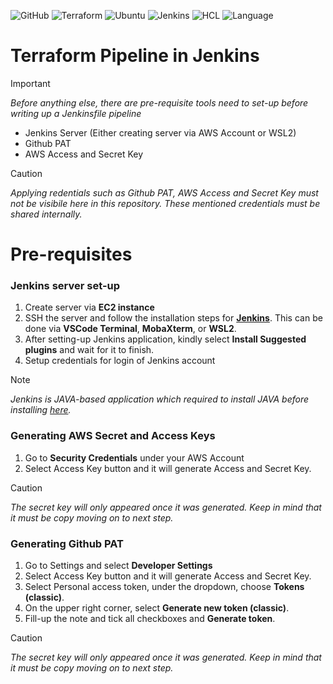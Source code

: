 ![GitHub](https://img.shields.io/badge/GitHub-Repo-181717?logo=github&logoColor=white)
![Terraform](https://img.shields.io/badge/Terraform-v1.12.2-623CE4?logo=terraform&logoColor=white)
![Ubuntu](https://img.shields.io/badge/Ubuntu-22.04%20LTS-E95420?logo=ubuntu&logoColor=white)
![Jenkins](https://img.shields.io/badge/Jenkins-v2.452+-D24939?logo=jenkins&logoColor=white)
![HCL](https://img.shields.io/badge/Language-HCL-844FBA?logo=hashicorp&logoColor=white)
![Language](https://img.shields.io/badge/Shell-Bash-4EAA25?logo=gnu-bash&logoColor=white)

# Terraform Pipeline in Jenkins
> [!IMPORTANT]
> *Before anything else, there are pre-requisite tools need to set-up before writing up a Jenkinsfile pipeline*

- Jenkins Server (Either creating server via AWS Account or WSL2) 
- Github PAT
- AWS Access and Secret Key

> [!CAUTION]
> *Applying redentials such as Github PAT, AWS Access and Secret Key must not be visibile here in this repository. These mentioned credentials must be shared internally.*

# Pre-requisites

### Jenkins server set-up
1. Create server via **EC2 instance**
2. SSH the server and follow the installation steps for **[Jenkins](https://www.jenkins.io/doc/book/installing/linux/)**. This can be done via **VSCode Terminal**, **MobaXterm**, or **WSL2**. 
3. After setting-up Jenkins application, kindly select **Install Suggested plugins** and wait for it to finish.
4. Setup credentials for login of Jenkins account

> [!NOTE]
> *Jenkins is JAVA-based application which required to install JAVA before installing [here](https://www.jenkins.io/doc/book/installing/linux/#installation-of-java).*

### Generating AWS Secret and Access Keys
1. Go to **Security Credentials** under your AWS Account
2. Select Access Key button and it will generate Access and Secret Key.

> [!CAUTION]
> *The secret key will only appeared once it was generated. Keep in mind that it must be copy moving on to next step.*

### Generating Github PAT
1. Go to Settings and select **Developer Settings** 
2. Select Access Key button and it will generate Access and Secret Key.
3. Select Personal access token, under the dropdown, choose **Tokens (classic)**.
4. On the upper right corner, select **Generate new token (classic)**.
5. Fill-up the note and tick all checkboxes and **Generate token**. 

> [!CAUTION]
> *The secret key will only appeared once it was generated. Keep in mind that it must be copy moving on to next step.*